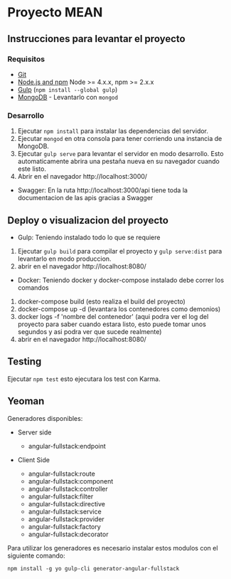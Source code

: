 # Proyecto MEAN

## Instrucciones para levantar el proyecto

### Requisitos

- [Git](https://git-scm.com/)
- [Node.js and npm](nodejs.org) Node >= 4.x.x, npm >= 2.x.x
- [Gulp](http://gulpjs.com/) (`npm install --global gulp`)
- [MongoDB](https://www.mongodb.org/) - Levantarlo con `mongod`

### Desarrollo

1. Ejecutar `npm install` para instalar las dependencias del servidor.
2. Ejecutar `mongod` en otra consola para tener corriendo una instancia de MongoDB.
3. Ejecutar `gulp serve` para levantar el servidor en modo desarrollo. Esto automaticamente abrira una pestaña nueva en su navegador cuando este listo.
4. Abrir en el navegador http://localhost:3000/

* Swagger: En la ruta http://localhost:3000/api tiene toda la documentacion de las apis gracias a Swagger

## Deploy o visualizacion del proyecto

- Gulp: Teniendo instalado todo lo que se requiere

1. Ejecutar `gulp build` para compilar el proyecto y `gulp serve:dist` para levantarlo en modo produccion.
2. abrir en el navegador http://localhost:8080/

- Docker: Teniendo docker y docker-compose instalado debe correr los comandos 

1. docker-compose build (esto realiza el build del proyecto)
2. docker-compose up -d (levantara los contenedores como demonios)
3. docker logs -f 'nombre del contenedor' (aqui podra ver el log del proyecto para saber cuando estara listo, esto puede tomar unos segundos y asi podra ver que sucede realmente)
4. abrir en el navegador http://localhost:8080/

## Testing

Ejecutar `npm test` esto ejecutara los test con Karma.

## Yeoman

Generadores disponibles:

* Server side
    - angular-fullstack:endpoint

* Client Side
    - angular-fullstack:route
    - angular-fullstack:component
    - angular-fullstack:controller
    - angular-fullstack:filter
    - angular-fullstack:directive
    - angular-fullstack:service
    - angular-fullstack:provider
    - angular-fullstack:factory
    - angular-fullstack:decorator

Para utilizar los generadores es necesario instalar estos modulos con el siguiente comando:
```
npm install -g yo gulp-cli generator-angular-fullstack


